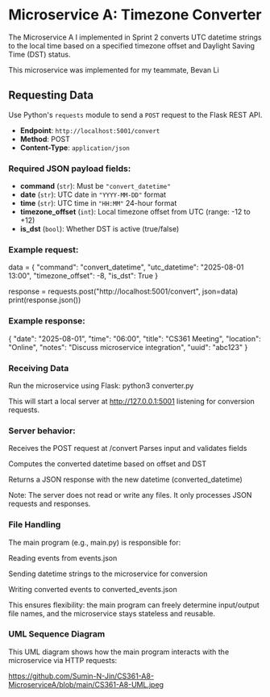 # Microservice A: Timezone Converter

The Microservice A I implemented in Sprint 2 converts UTC datetime strings to the local time based on a specified timezone offset and Daylight Saving Time (DST) status.

This microservice was implemented for my teammate, Bevan Li

## Requesting Data

Use Python's `requests` module to send a `POST` request to the Flask REST API.

- **Endpoint**: `http://localhost:5001/convert`
- **Method**: POST
- **Content-Type**: `application/json`

### Required JSON payload fields:

- **command** (`str`): Must be `"convert_datetime"`
- **date** (`str`): UTC date in `"YYYY-MM-DD"` format
- **time** (`str`): UTC time in `"HH:MM"` 24-hour format
- **timezone_offset** (`int`): Local timezone offset from UTC (range: -12 to +12)
- **is_dst** (`bool`): Whether DST is active (true/false)

### Example request:

data = {
    "command": "convert_datetime",
    "utc_datetime": "2025-08-01 13:00",
    "timezone_offset": -8,
    "is_dst": True
}

response = requests.post("http://localhost:5001/convert", json=data)
print(response.json())

### Example response:

{
  "date": "2025-08-01",
  "time": "06:00",
  "title": "CS361 Meeting",
  "location": "Online",
  "notes": "Discuss microservice integration",
  "uuid": "abc123"
}

### Receiving Data
Run the microservice using Flask:
python3 converter.py

This will start a local server at http://127.0.0.1:5001 listening for conversion requests.

### Server behavior:
Receives the POST request at /convert
Parses input and validates fields

Computes the converted datetime based on offset and DST

Returns a JSON response with the new datetime (converted_datetime)

Note: The server does not read or write any files. It only processes JSON requests and responses.

### File Handling
The main program (e.g., main.py) is responsible for:

Reading events from events.json

Sending datetime strings to the microservice for conversion

Writing converted events to converted_events.json

This ensures flexibility: the main program can freely determine input/output file names, and the microservice stays stateless and reusable.

### UML Sequence Diagram
This UML diagram shows how the main program interacts with the microservice via HTTP requests:

https://github.com/Sumin-N-Jin/CS361-A8-MicroserviceA/blob/main/CS361-A8-UML.jpeg

